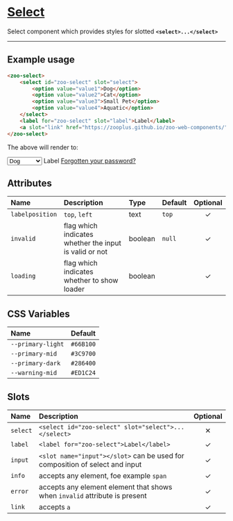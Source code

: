 # [Select](#select)

Select component which provides styles for slotted **`<select>...</select>`**

***

## Example usage

```HTML
<zoo-select>
	<select id="zoo-select" slot="select">
		<option value="value1">Dog</option>
		<option value="value2">Cat</option>
		<option value="value3">Small Pet</option>
		<option value="value4">Aquatic</option>
	</select>
	<label for="zoo-select" slot="label">Label</label>
	<a slot="link" href="https://zooplus.github.io/zoo-web-components/" target="about:blank">Forgotten your password?</a>
</zoo-select>
```

The above will render to:

<zoo-select>
	<select id="zoo-select" slot="select">
		<option value="value1">Dog</option>
		<option value="value2">Cat</option>
		<option value="value3">Small Pet</option>
		<option value="value4">Aquatic</option>
	</select>
	<label for="zoo-select" slot="label">Label</label>
	<a slot="link" href="https://zooplus.github.io/zoo-web-components/" target="about:blank">Forgotten your password?</a>
</zoo-select>

## Attributes

| **Name**        | **Description**                                        | **Type** | **Default** | **Optional** |
| :-------------- | :----------------------------------------------------- | :------- | :---------- | :----------: |
| `labelposition` | `top`, `left`                                          | text     | `top`       |   &#10003;   |
| `invalid`       | flag which indicates whether the input is valid or not | boolean  | `null`      |   &#10003;   |
| `loading`       | flag which indicates whether to show loader            | boolean  |             |   &#10003;   |

## CSS Variables

| **Name**          | **Default** |
| :---------------- | :---------- |
| `--primary-light` | `#66B100`   |
| `--primary-mid`   | `#3C9700`   |
| `--primary-dark`  | `#286400`   |
| `--warning-mid`   | `#ED1C24`   |

## Slots

| **Name** | **Description**                                                              | **Optional** |
| :------- | :--------------------------------------------------------------------------- | :----------: |
| `select` | `<select id="zoo-select" slot="select">...</select>`                         |   &#10005;   |
| `label`  | `<label for="zoo-select">Label</label>`                                      |   &#10003;   |
| `input`  | `<slot name="input"></slot>` can be used for composition of select and input |   &#10003;   |
| `info`   | accepts any element, foe example `span`                                      |   &#10003;   |
| `error`  | accepts any element element that shows when `invalid` attribute is present   |   &#10003;   |
| `link`   | accepts `a`                                                                  |   &#10003;   |
